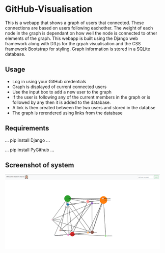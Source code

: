 # GitHub-Visualisation
This is a webapp that shows a graph of users that connected. These connections are based on users following eachother. The weight of each node in the graph is dependant on how well the node is connected to other elements of the graph. This webapp is built using the Django web framework along with D3.js for the grpah visualisation and the CSS framework Bootstrap for styling. Graph information is stored in a SQLite database.

## Usage
* Log in using your GitHub credentials
* Graph is displayed of current connected users
* Use the input box to add a new user to the graph 
* If the user is following any of the current members in the graph or is followed by any then it is added to the database. 
* A link is then created between the two users and stored in the databse
* The graph is rerendered using links from the database

## Requirements
  
  ...
   pip install Django 
  ...
  
  ...
   pip install PyGithub
  ...

## Screenshot of system
![](https://github.com/stephenMoran/GitHub-Visualisation/blob/master/systemScreenshot.PNG)
